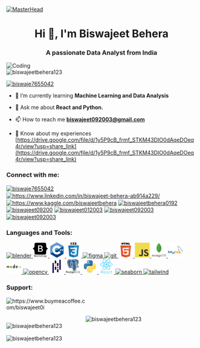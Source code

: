 [![MasterHead](https://res.cloudinary.com/snyk/image/upload/v1620054318/wordpress-sync/blog-banner-github-scanning.png)](#)
<h1 align="center">Hi 👋, I'm Biswajeet Behera</h1>
<h3 align="center">A passionate Data Analyst from India</h3>
<img align="right" alt="Coding" width="800" src="https://www.lambdatest.com/resources/images/news24.gif">

<p align="left"> <img src="https://komarev.com/ghpvc/?username=biswajeetbehera123&label=Profile%20views&color=0e75b6&style=flat" alt="biswajeetbehera123" /> </p>

<p align="left"> <a href="https://twitter.com/biswaje7655042" target="blank"><img src="https://img.shields.io/twitter/follow/biswaje7655042?logo=twitter&style=for-the-badge" alt="biswaje7655042" /></a> </p>

- 🌱 I’m currently learning **Machine Learning and Data Analysis**

- 💬 Ask me about **React and Python.**

- 📫 How to reach me **biswajeet092003@gmail.com**

- 📄 Know about my experiences [https://drive.google.com/file/d/1y5P9cB_frmf_STKM43DIO0dAqeDOeq4r/view?usp=share_link](https://drive.google.com/file/d/1y5P9cB_frmf_STKM43DIO0dAqeDOeq4r/view?usp=share_link)

<h3 align="left">Connect with me:</h3>
<p align="left">
<a href="https://twitter.com/biswaje7655042" target="blank"><img align="center" src="https://raw.githubusercontent.com/rahuldkjain/github-profile-readme-generator/master/src/images/icons/Social/twitter.svg" alt="biswaje7655042" height="30" width="40" /></a>
<a href="https://linkedin.com/in/biswajeet-behera-ab914a229/" target="blank"><img align="center" src="https://raw.githubusercontent.com/rahuldkjain/github-profile-readme-generator/master/src/images/icons/Social/linked-in-alt.svg" alt="https://www.linkedin.com/in/biswajeet-behera-ab914a229/" height="30" width="40" /></a>
<a href="https://kaggle.com/biswajeetbehera" target="blank"><img align="center" src="https://raw.githubusercontent.com/rahuldkjain/github-profile-readme-generator/master/src/images/icons/Social/kaggle.svg" alt="https://www.kaggle.com/biswajeetbehera" height="30" width="40" /></a>
<a href="https://instagram.com/biswajeetbehera0192" target="blank"><img align="center" src="https://raw.githubusercontent.com/rahuldkjain/github-profile-readme-generator/master/src/images/icons/Social/instagram.svg" alt="biswajeetbehera0192" height="30" width="40" /></a>
<a href="https://www.codechef.com/users/biswajeet09200" target="blank"><img align="center" src="https://cdn.jsdelivr.net/npm/simple-icons@3.1.0/icons/codechef.svg" alt="biswajeet09200" height="30" width="40" /></a>
<a href="https://www.hackerrank.com/biswajeet012003" target="blank"><img align="center" src="https://raw.githubusercontent.com/rahuldkjain/github-profile-readme-generator/master/src/images/icons/Social/hackerrank.svg" alt="biswajeet012003" height="30" width="40" /></a>
<a href="https://www.leetcode.com/biswajeet092003" target="blank"><img align="center" src="https://raw.githubusercontent.com/rahuldkjain/github-profile-readme-generator/master/src/images/icons/Social/leet-code.svg" alt="biswajeet092003" height="30" width="40" /></a>
<a href="https://auth.geeksforgeeks.org/user/biswajeet092003" target="blank"><img align="center" src="https://raw.githubusercontent.com/rahuldkjain/github-profile-readme-generator/master/src/images/icons/Social/geeks-for-geeks.svg" alt="biswajeet092003" height="30" width="40" /></a>
</p>

<h3 align="left">Languages and Tools:</h3>
<p align="left"> <a href="https://www.blender.org/" target="_blank" rel="noreferrer"> <img src="https://download.blender.org/branding/community/blender_community_badge_white.svg" alt="blender" width="40" height="40"/> </a> <a href="https://getbootstrap.com" target="_blank" rel="noreferrer"> <img src="https://raw.githubusercontent.com/devicons/devicon/master/icons/bootstrap/bootstrap-plain-wordmark.svg" alt="bootstrap" width="40" height="40"/> </a> <a href="https://www.w3schools.com/cpp/" target="_blank" rel="noreferrer"> <img src="https://raw.githubusercontent.com/devicons/devicon/master/icons/cplusplus/cplusplus-original.svg" alt="cplusplus" width="40" height="40"/> </a> <a href="https://www.w3schools.com/css/" target="_blank" rel="noreferrer"> <img src="https://raw.githubusercontent.com/devicons/devicon/master/icons/css3/css3-original-wordmark.svg" alt="css3" width="40" height="40"/> </a> <a href="https://www.figma.com/" target="_blank" rel="noreferrer"> <img src="https://www.vectorlogo.zone/logos/figma/figma-icon.svg" alt="figma" width="40" height="40"/> </a> <a href="https://git-scm.com/" target="_blank" rel="noreferrer"> <img src="https://www.vectorlogo.zone/logos/git-scm/git-scm-icon.svg" alt="git" width="40" height="40"/> </a> <a href="https://www.w3.org/html/" target="_blank" rel="noreferrer"> <img src="https://raw.githubusercontent.com/devicons/devicon/master/icons/html5/html5-original-wordmark.svg" alt="html5" width="40" height="40"/> </a> <a href="https://developer.mozilla.org/en-US/docs/Web/JavaScript" target="_blank" rel="noreferrer"> <img src="https://raw.githubusercontent.com/devicons/devicon/master/icons/javascript/javascript-original.svg" alt="javascript" width="40" height="40"/> </a> <a href="https://www.mongodb.com/" target="_blank" rel="noreferrer"> <img src="https://raw.githubusercontent.com/devicons/devicon/master/icons/mongodb/mongodb-original-wordmark.svg" alt="mongodb" width="40" height="40"/> </a> <a href="https://www.mysql.com/" target="_blank" rel="noreferrer"> <img src="https://raw.githubusercontent.com/devicons/devicon/master/icons/mysql/mysql-original-wordmark.svg" alt="mysql" width="40" height="40"/> </a> <a href="https://nodejs.org" target="_blank" rel="noreferrer"> <img src="https://raw.githubusercontent.com/devicons/devicon/master/icons/nodejs/nodejs-original-wordmark.svg" alt="nodejs" width="40" height="40"/> </a> <a href="https://opencv.org/" target="_blank" rel="noreferrer"> <img src="https://www.vectorlogo.zone/logos/opencv/opencv-icon.svg" alt="opencv" width="40" height="40"/> </a> <a href="https://pandas.pydata.org/" target="_blank" rel="noreferrer"> <img src="https://raw.githubusercontent.com/devicons/devicon/2ae2a900d2f041da66e950e4d48052658d850630/icons/pandas/pandas-original.svg" alt="pandas" width="40" height="40"/> </a> <a href="https://www.postgresql.org" target="_blank" rel="noreferrer"> <img src="https://raw.githubusercontent.com/devicons/devicon/master/icons/postgresql/postgresql-original-wordmark.svg" alt="postgresql" width="40" height="40"/> </a> <a href="https://www.python.org" target="_blank" rel="noreferrer"> <img src="https://raw.githubusercontent.com/devicons/devicon/master/icons/python/python-original.svg" alt="python" width="40" height="40"/> </a> <a href="https://reactjs.org/" target="_blank" rel="noreferrer"> <img src="https://raw.githubusercontent.com/devicons/devicon/master/icons/react/react-original-wordmark.svg" alt="react" width="40" height="40"/> </a> <a href="https://seaborn.pydata.org/" target="_blank" rel="noreferrer"> <img src="https://seaborn.pydata.org/_images/logo-mark-lightbg.svg" alt="seaborn" width="40" height="40"/> </a> <a href="https://tailwindcss.com/" target="_blank" rel="noreferrer"> <img src="https://www.vectorlogo.zone/logos/tailwindcss/tailwindcss-icon.svg" alt="tailwind" width="40" height="40"/> </a> </p>

<h3 align="left">Support:</h3>
<p><a href="https://www.buymeacoffee.com/https://www.buymeacoffee.com/biswajeet0i"> <img align="left" src="https://cdn.buymeacoffee.com/buttons/v2/default-yellow.png" height="50" width="210" alt="https://www.buymeacoffee.com/biswajeet0i" /></a></p><br><br>

<p><img align="left" src="https://github-readme-stats.vercel.app/api/top-langs?username=biswajeetbehera123&show_icons=true&locale=en&layout=compact" alt="biswajeetbehera123" /></p>

<p>&nbsp;<img align="center" src="https://github-readme-stats.vercel.app/api?username=biswajeetbehera123&show_icons=true&locale=en" alt="biswajeetbehera123" /></p>

<p><img align="center" src="https://github-readme-streak-stats.herokuapp.com/?user=biswajeetbehera123&" alt="biswajeetbehera123" /></p>

